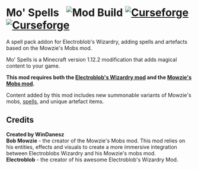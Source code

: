 
# Mo' Spells &nbsp; ![Mod Build](https://github.com/WinDanesz/MoSpells/workflows/Mod%20Build/badge.svg) [![Curseforge](http://cf.way2muchnoise.eu/full_mo-spells_downloads.svg)](https://www.curseforge.com/minecraft/mc-mods/mo-spells) [![Curseforge](http://cf.way2muchnoise.eu/versions/For%20MC_mo-spells_all.svg)](http://www.curseforge.com/minecraft/mc-mods/mo-spells/files)
A spell pack addon for Electroblob's Wizardry, adding spells and artefacts based on the Mowzie's Mobs mod. 

Mo' Spells is a Minecraft version 1.12.2 modification that adds magical content to your game.

**This mod requires both the [Electroblob's Wizardry mod](https://www.curseforge.com/minecraft/mc-mods/electroblobs-wizardry) and the [Mowzie's Mobs mod](https://www.curseforge.com/minecraft/mc-mods/mowzies-mobs).**

Content added by this mod includes new summonable variants of Mowzie's mobs, [spells](https://github.com/Electroblob77/Wizardry/wiki/Spell-Book), and unique artefact items.

## Credits
<b>Created by WinDanesz</b><br>
<b>Bob Mowzie</b> - the creator of the Mowzie's Mobs mod. This mod relies on his entities, effects and visuals to create a more immersive integration between Electroblobs Wizardry and his Mowzie's mobs mod.<br>
<b>Electroblob</b> - the creator of his awesome Electroblob's Wizardry Mod.
